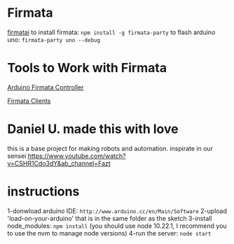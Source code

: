 # Firmata
[firmatai](http://www.firmata.org/wiki/Download)
to install firmata: `npm install -g firmata-party`
to flash arduino uno: `firmata-party uno --debug`

# Tools to Work with Firmata
[Arduino Firmata Controller](https://chrome.google.com/webstore/detail/arduino-firmata-controlle/ekimfiajefhjfmojhkgjmpinaainoale)

[Firmata Clients](http://www.firmata.org/wiki/Main_Page#Firmata_Test_Program)

# Daniel U. made this with love
this is a base project for making robots and automation.
inspirate in our sensei https://www.youtube.com/watch?v=CSHR1Cdo3dY&ab_channel=Fazt


# instructions
1-donwload arduino IDE: `http://www.arduino.cc/en/Main/Software`
2-upload 'load-on-your-arduino' that is in the same folder as the sketch
3-install node_modules: `npm install` (you should use node 10.22.1, I recommend you to use the nvm to manage node versions)
4-run the server: `node start`

